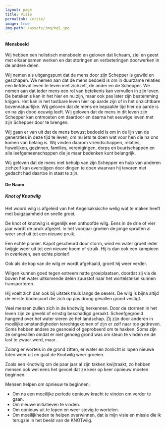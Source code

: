 ```yaml
---
layout: page
title: Visie
permalink: /visie/
image: true
img-path: /assets/img/bg1.jpg
---
```


#### Mensbeeld
Wij hebben een holistisch mensbeeld en geloven dat lichaam, ziel en geest met elkaar samen werken en dat storingen en verbeteringen doorwerken in de andere delen.

Wij nemen als uitgangspunt dat de mens door zijn Schepper is gewild en geschapen. We nemen aan dat de mens bedoeld  is om in duurzame relaties een liefdevol leven te leven met zichzelf, de ander en de Schepper. We nemen aan dat ieder mens een rol van betekenis kan vervullen in zijn leven. De betekenis kan in het hier en nu zijn, maar ook pas later zijn bestemming krijgen. Het kan in het tastbare leven hier op aarde zijn of in het onzichtbare bovennatuurlijke. Wij geloven dat de mens en bepaalde tijd hier op aarde is en na zijn dood eeuwig leeft. Wij geloven dat de mens in dit leven zijn Schepper kan ontmoeten om daardoor en daarna het eeuwige leven met zijn Schepper door te brengen. 

Wij gaan er van uit dat de mens bewust bedoeld is om in de lijn van de generaties in deze tijd te leven, om nu iets te doen wat voor hen die na ons komen van belang is. Wij vinden daarom vriendschappen, relaties, huwelijken, gezinnen, families, verenigingen, dorps en buurtschappen en alle leefgemeenschappen die je maar bedenken kunt belangrijk.

Wij geloven dat de mens met behulp van zijn Schepper en hulp van anderen zichzelf kan overstijgen door dingen te doen waarvan hij tevoren niet gedacht had daartoe in staat te zijn.


#### De Naam

##### Knot of Knotwilg

Het woord wilg is afgeleid van het Angelsaksische welig wat te maken heeft met buigzaamheid en snelle groei.

De knot of knotwilg is eigenlijk een onthoofde wilg. Eens in de drie of vier jaar wordt de pruik afgezet. In het voorjaar groeien de jonge spruiten al weer snel uit tot een nieuwe pruik.	


Een echte pionier. Kapot gescheurd door storm, wind en water groeit ieder twijgje weer uit tot een nieuwe boom of struik. Hij is dan ook een kampioen in overleven, een echte pionier! 

Ook als de kop van de wilg er wordt afgehaald, groeit hij weer verder.

Wilgen kunnen goed tegen extreem natte groeiplaatsen, doordat zij via de boven het water uitkomende delen zuurstof naar het wortelstelsel kunnen transporteren. 

Hij voelt zich dan ook bij uitstek thuis langs de oevers. De wilg is bijna altijd de eerste boomsoort die zich op pas droog gevallen grond vestigt. 

Veel mensen zullen zich in de knotwilg herkennen. 
Door de stormen in het leven zijn ze geveld of ernstig beschadigd geraakt. Scheefgegroeid hangend over het water sieren ze het landschap. Zij zijn door anderen in moeilijke omstandigheden terechtgekomen of zijn er zelf naar toe gedreven. 
Soms hebben andere ze gesnoeid of geprobeerd om te hakken. 
Soms zijn ze omgevallen omdat er niet genoeg grond was om steun te vinden en de last te zwaar werd, maar… 

Zolang er wortels in de grond zitten, er water en zonlicht is lopen nieuwe loten weer uit en gaat de Knotwilg weer groeien. 

Zoals een Knotwilg om de paar jaar al zijn takken kwijtraakt, zo hebben mensen ook wel eens het gevoel dat ze keer op keer opnieuw moeten beginnen. 

Mensen helpen om opnieuw te beginnen; 
- Om na een moeilijke periode opnieuw kracht te vinden om verder te gaan. 
- Om nieuwe initiatieven te vinden. 
- Om opnieuw uit te lopen en weer stevig te wortelen. 
- Om moeilijkheden te helpen overwinnen, dat is mijn visie en missie die ik terugzie in het beeld van de KNOTwilg. 